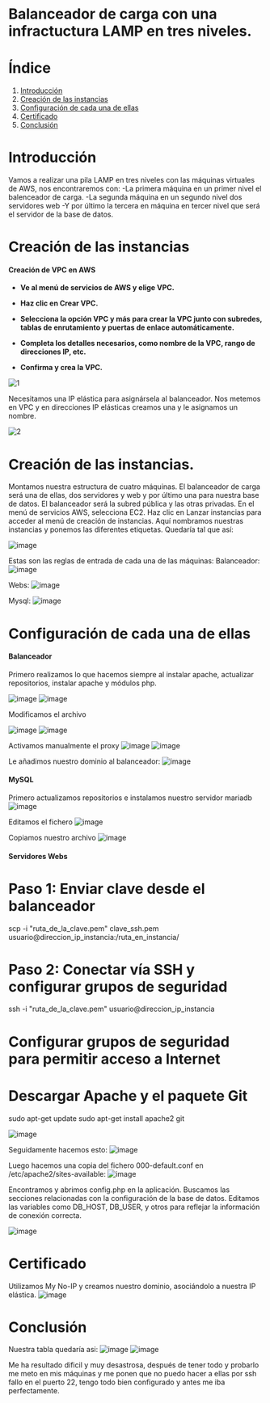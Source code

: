 # Balanceador de carga con una infractuctura LAMP en tres niveles.

# Índice
1. [Introducción](#introducción)
2. [Creación de las instancias](#creación-de-las-instancias)
3. [Configuración de cada una de ellas](#configuración-de-cada-una-de-ellas)
4. [Certificado](#certificado)
5. [Conclusión](#conclusión)

# Introducción

Vamos a realizar una pila LAMP en tres niveles con las máquinas virtuales de AWS, nos encontraremos con:
-La primera máquina en un primer nivel el balenceador de carga.
-La segunda máquina en un segundo nivel dos servidores web
-Y por último la tercera en máquina en tercer nivel que será el servidor de la base de datos.

 
# Creación de las instancias

#### Creación de VPC en AWS

* **Ve al menú de servicios de AWS y elige VPC.**
* **Haz clic en Crear VPC.**
* **Selecciona la opción VPC y más para crear la VPC junto con subredes, tablas de enrutamiento y puertas de enlace automáticamente.**
* **Completa los detalles necesarios, como nombre de la VPC, rango de direcciones IP, etc.**
 
* **Confirma y crea la VPC.**
  
![1](https://github.com/Pablorc222/Balanceador/assets/146434694/c46c400b-c985-47dc-8680-e919ad19c77c)

Necesitamos una IP elástica para asignársela al balanceador. Nos metemos en VPC y en direcciones IP elásticas creamos una y le asignamos un nombre.

![2](https://github.com/Pablorc222/Balanceador/assets/146434694/1b9b41e4-b819-4bcb-821b-b27256956237)

# Creación de las instancias.

Montamos nuestra estructura de cuatro máquinas. El balanceador de carga será una de ellas, dos servidores y web y por último una para nuestra base de datos.
El balanceador será la subred pública y las otras privadas. En el menú de servicios AWS, selecciona EC2. Haz clic en Lanzar instancias para acceder al menú de creación de instancias.
Aquí nombramos nuestras instancias y ponemos las diferentes etiquetas. Quedaría tal que así:

![image](https://github.com/Pablorc222/Balanceador/assets/146434694/58441371-035f-4ad7-a589-811ac8cb31ce)

Estas son las reglas de entrada de cada una de las máquinas:
Balanceador:
![image](https://github.com/Pablorc222/Balanceador/assets/146434694/3acd0d8a-fc7b-44c6-8aa0-95d0837a3be8)

Webs:
![image](https://github.com/Pablorc222/Balanceador/assets/146434694/fda72e21-2f16-43fb-894c-c4b4e63ce743)

Mysql:
![image](https://github.com/Pablorc222/Balanceador/assets/146434694/4d2311f0-95ae-4246-a84e-10b204a4f778)


# Configuración de cada una de ellas

  #### Balanceador

  Primero realizamos lo que hacemos siempre al instalar apache, actualizar repositorios, instalar apache y módulos php.

![image](https://github.com/Pablorc222/Balanceador/assets/146434694/1bc9bc50-fc5c-4020-bee6-1ac6703dbd62)
![image](https://github.com/Pablorc222/Balanceador/assets/146434694/25f8f999-6952-4688-b965-46329fdd8b79)
  
 Modificamos el archivo
  
![image](https://github.com/Pablorc222/Balanceador/assets/146434694/4cf9649b-4e34-4154-92ed-ff1ba0e83d46)
![image](https://github.com/Pablorc222/Balanceador/assets/146434694/826d1270-b653-4553-9271-1525adcfda74)


Activamos manualmente el proxy
![image](https://github.com/Pablorc222/Balanceador/assets/146434694/7fc465fb-b25d-4e57-8666-df35bc85a1fd)
![image](https://github.com/Pablorc222/Balanceador/assets/146434694/d7fd97c9-1be5-4190-ba3c-7b324830f728)

Le añadimos nuestro dominio al balanceador:
![image](https://github.com/Pablorc222/Balanceador/assets/146434694/8afa258a-4008-4d09-908c-798c48da0681)

#### MySQL

Primero actualizamos repositorios e instalamos nuestro servidor mariadb
![image](https://github.com/Pablorc222/Balanceador/assets/146434694/eaabc5c6-8244-44ef-865b-fecc28a33a1d)



Editamos el fichero
![image](https://github.com/Pablorc222/Balanceador/assets/146434694/3586c146-1924-4f20-bb61-f5ae02b9e403)

Copiamos nuestro archivo
![image](https://github.com/Pablorc222/Balanceador/assets/146434694/0a99478a-c45c-4467-9110-669e416f513f)




#### Servidores Webs

# Paso 1: Enviar clave desde el balanceador
scp -i "ruta_de_la_clave.pem" clave_ssh.pem usuario@direccion_ip_instancia:/ruta_en_instancia/

# Paso 2: Conectar vía SSH y configurar grupos de seguridad
ssh -i "ruta_de_la_clave.pem" usuario@direccion_ip_instancia

# Configurar grupos de seguridad para permitir acceso a Internet
# Descargar Apache y el paquete Git
sudo apt-get update
sudo apt-get install apache2 git

![image](https://github.com/Pablorc222/Balanceador/assets/146434694/d4ef4eeb-f483-4e74-ac52-edcf7288b897)

Seguidamente hacemos esto:
![image](https://github.com/Pablorc222/Balanceador/assets/146434694/68fff05b-f669-4fc1-967d-f9be4be2f476)

Luego hacemos una copia del fichero 000-default.conf en /etc/apache2/sites-available:
![image](https://github.com/Pablorc222/Balanceador/assets/146434694/8dffb2fe-1de9-45bc-997e-d5e1984a26ec)


Encontramos y abrimos config.php en la aplicación. Buscamos las secciones relacionadas con la configuración de la base de datos. Editamos las variables como DB_HOST, DB_USER, y otros para reflejar la información de conexión correcta.

![image](https://github.com/Pablorc222/Balanceador/assets/146434694/b622e5bd-9229-4356-9281-8fc7f38ac993)

# Certificado

Utilizamos My No-IP y creamos nuestro dominio, asociándolo a nuestra IP elástica.
![image](https://github.com/Pablorc222/Balanceador/assets/146434694/629ab8fd-3b6e-460a-893f-b5ac4ca2896a)

# Conclusión

Nuestra tabla quedaría asi:
![image](https://github.com/Pablorc222/Balanceador/assets/146434694/fb69ae65-c155-41df-8f92-b4c7de632efb)
![image](https://github.com/Pablorc222/Balanceador/assets/146434694/15923c95-d4a6-4167-9c47-a109a17d7abf)

Me ha resultado dificil y muy desastrosa, después de tener todo y probarlo me meto en mis máquinas y me ponen que no puedo hacer a ellas por ssh fallo en el puerto 22, tengo todo bien configurado y antes me iba perfectamente.

